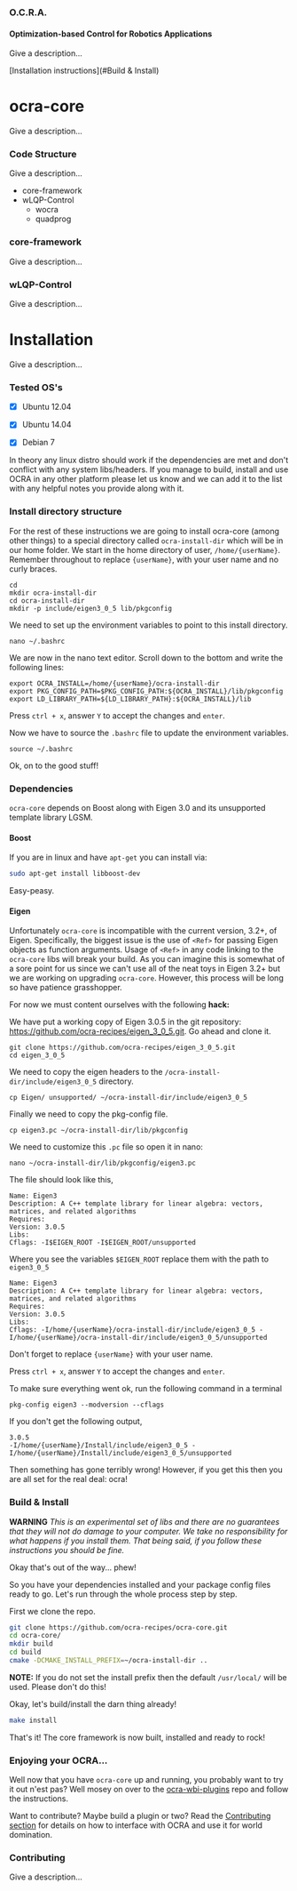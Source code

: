 ### O.C.R.A.
#### Optimization-based Control for Robotics Applications

Give a description...

[Installation instructions](#Build & Install)

# ocra-core

Give a description...

### Code Structure
Give a description...

- core-framework
- wLQP-Control
  - wocra
  - quadprog

### core-framework

Give a description...

### wLQP-Control

Give a description...

# Installation

Give a description...

### Tested OS's

- [x] Ubuntu 12.04
- [x] Ubuntu 14.04
- [x] Debian 7


In theory any linux distro should work if the dependencies are met and don't conflict with any system libs/headers. If you manage to build, install and use OCRA in any other platform please let us know and we can add it to the list with any helpful notes you provide along with it.

### Install directory structure
For the rest of these instructions we are going to install ocra-core (among other things) to a special directory called `ocra-install-dir` which will be in our home folder. We start in the home directory of user, `/home/{userName}`. Remember throughout to replace `{userName}`, with your user name and no curly braces.
```
cd
mkdir ocra-install-dir
cd ocra-install-dir
mkdir -p include/eigen3_0_5 lib/pkgconfig
```
We need to set up the environment variables to point to this install directory.
```
nano ~/.bashrc
```
We are now in the nano text editor. Scroll down to the bottom and write the following lines:
```
export OCRA_INSTALL=/home/{userName}/ocra-install-dir
export PKG_CONFIG_PATH=$PKG_CONFIG_PATH:${OCRA_INSTALL}/lib/pkgconfig
export LD_LIBRARY_PATH=${LD_LIBRARY_PATH}:${OCRA_INSTALL}/lib
```
Press `ctrl + x`, answer `Y` to accept the changes and `enter`.

Now we have to source the `.bashrc` file to update the environment variables.
```
source ~/.bashrc
```
Ok, on to the good stuff!


### Dependencies

`ocra-core` depends on Boost along with Eigen 3.0 and its unsupported template library LGSM.

#### Boost
If you are in linux and have `apt-get` you can install via:
```bash
sudo apt-get install libboost-dev
```
Easy-peasy.

#### Eigen

Unfortunately `ocra-core` is incompatible with the current version, 3.2+, of Eigen. Specifically, the biggest issue is the use of `<Ref>` for passing Eigen objects as function arguments. Usage of `<Ref>` in any code linking to the `ocra-core` libs will break your build. As you can imagine this is somewhat of a sore point for us since we can't use all of the neat toys in Eigen 3.2+ but we are working on upgrading `ocra-core`. However, this process will be long so have patience grasshopper.  

For now we must content ourselves with the following **hack:**

We have put a working copy of Eigen 3.0.5 in the git repository: https://github.com/ocra-recipes/eigen_3_0_5.git. Go ahead and clone it.

```git
git clone https://github.com/ocra-recipes/eigen_3_0_5.git
cd eigen_3_0_5
```

We need to copy the eigen headers to the `/ocra-install-dir/include/eigen3_0_5` directory.
```
cp Eigen/ unsupported/ ~/ocra-install-dir/include/eigen3_0_5
```
Finally we need to copy the pkg-config file.
```
cp eigen3.pc ~/ocra-install-dir/lib/pkgconfig
```
We need to customize this `.pc` file so open it in nano:
```
nano ~/ocra-install-dir/lib/pkgconfig/eigen3.pc
```
The file should look like this,
```pkgconfig
Name: Eigen3
Description: A C++ template library for linear algebra: vectors, matrices, and related algorithms
Requires:
Version: 3.0.5
Libs:
Cflags: -I$EIGEN_ROOT -I$EIGEN_ROOT/unsupported
```
Where you see the variables `$EIGEN_ROOT` replace them with the path to `eigen3_0_5`
```
Name: Eigen3
Description: A C++ template library for linear algebra: vectors, matrices, and related algorithms
Requires:
Version: 3.0.5
Libs:
Cflags: -I/home/{userName}/ocra-install-dir/include/eigen3_0_5 -I/home/{userName}/ocra-install-dir/include/eigen3_0_5/unsupported
```
Don't forget to replace `{userName}` with your user name.

Press `ctrl + x`, answer `Y` to accept the changes and `enter`.


To make sure everything went ok, run the following command in a terminal
```
pkg-config eigen3 --modversion --cflags
```
If you don't get the following output,
```
3.0.5
-I/home/{userName}/Install/include/eigen3_0_5 -I/home/{userName}/Install/include/eigen3_0_5/unsupported  
```
Then something has gone terribly wrong! However, if you get this then you are all set for the real deal: ocra!

### Build & Install
**WARNING**
*This is an experimental set of libs and there are no guarantees that they will not do damage to your computer. We take no responsibility for what happens if you install them. That being said, if you follow these instructions you should be fine.*

Okay that's out of the way... phew!

So you have your dependencies installed and your package config files ready to go. Let's run through the whole process step by step.

First we clone the repo.
```bash
git clone https://github.com/ocra-recipes/ocra-core.git
cd ocra-core/
mkdir build
cd build
cmake -DCMAKE_INSTALL_PREFIX=~/ocra-install-dir ..
```

**NOTE:** If you do not set the install prefix then the default `/usr/local/` will be used. Please don't do this!

Okay, let's build/install the darn thing already!
```bash
make install
```

That's it! The core framework is now built, installed and ready to rock!


### Enjoying your OCRA...
Well now that you have `ocra-core` up and running, you probably want to try it out n'est pas? Well mosey on over to the [ocra-wbi-plugins](https://github.com/ocra-recipes/ocra-wbi-plugins) repo and follow the instructions.

Want to contribute? Maybe build a plugin or two? Read the [Contributing  section](#Contributing) for details on how to interface with OCRA and use it for world domination.

### Contributing

Give a description...
